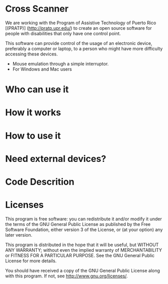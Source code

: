 # Cross Scanner
We are working with the Program of Assistive Technology of Puerto Rico [(PRATP)] (http://pratp.upr.edu/) to create an open source software for people with disabilities that only have one control point.

This software can provide control of the usage of an electronic device, preferably a computer or laptop, to a person who might have more difficulty accessing these devices.

- Mouse emulation through a simple interruptor.
- For Windows and Mac users

# Who can use it

# How it works

# How to use it 

# Need external devices?

# Code Descrition

# Licenses 
This program is free software: you can redistribute it and/or modify it under the terms of the GNU General Public License as published by the Free Software Foundation, either version 3 of the License, or (at your option) any later version.

This program is distributed in the hope that it will be useful, but WITHOUT ANY WARRANTY; without even the implied warranty of MERCHANTABILITY or FITNESS FOR A PARTICULAR PURPOSE. See the GNU General Public License for more details.

You should have received a copy of the GNU General Public License along with this program. If not, see http://www.gnu.org/licenses/.
